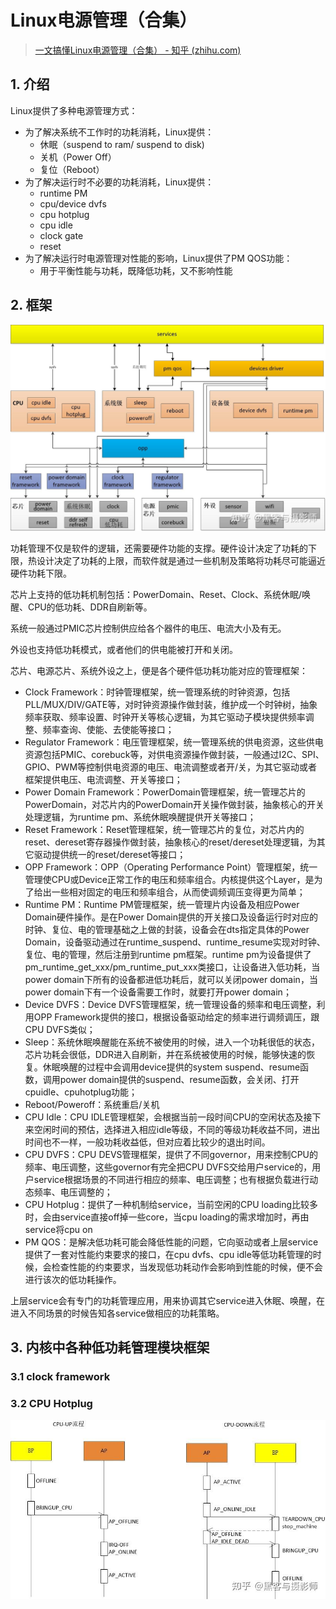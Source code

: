 # Linux电源管理（合集）

> [一文搞懂Linux电源管理（合集） - 知乎 (zhihu.com)](https://zhuanlan.zhihu.com/p/580754972)

## 1. 介绍

Linux提供了多种电源管理方式：

- 为了解决系统不工作时的功耗消耗，Linux提供：
  - 休眠（suspend to ram/ suspend to disk)
  - 关机（Power Off）
  - 复位（Reboot）
- 为了解决运行时不必要的功耗消耗，Linux提供：
  - runtime PM
  - cpu/device dvfs
  - cpu hotplug
  - cpu idle
  - clock gate
  - reset
- 为了解决运行时电源管理对性能的影响，Linux提供了PM QOS功能：
  - 用于平衡性能与功耗，既降低功耗，又不影响性能



## 2. 框架

![img](./imgs/v2-a9d60176bbc44fdd4613610c2d857efc_r.jpg)



功耗管理不仅是软件的逻辑，还需要硬件功能的支撑。硬件设计决定了功耗的下限，热设计决定了功耗的上限，而软件就是通过一些机制及策略将功耗尽可能逼近硬件功耗下限。

芯片上支持的低功耗机制包括：PowerDomain、Reset、Clock、系统休眠/唤醒、CPU的低功耗、DDR自刷新等。

系统一般通过PMIC芯片控制供应给各个器件的电压、电流大小及有无。

外设也支持低功耗模式，或者他们的供电能被打开和关闭。



芯片、电源芯片、系统外设之上，便是各个硬件低功耗功能对应的管理框架：

- Clock Framework：时钟管理框架，统一管理系统的时钟资源，包括PLL/MUX/DIV/GATE等，对时钟资源操作做封装，维护成一个时钟树，抽象频率获取、频率设置、时钟开关等核心逻辑，为其它驱动子模块提供频率调整、频率查询、使能、去使能等接口；
- Regulator Framework：电压管理框架，统一管理系统的供电资源，这些供电资源包括PMIC、corebuck等，对供电资源操作做封装，一般通过I2C、SPI、GPIO、PWM等控制供电资源的电压、电流调整或者开/关，为其它驱动或者框架提供电压、电流调整、开关等接口；
- Power Domain Framework：PowerDomain管理框架，统一管理芯片的PowerDomain，对芯片内的PowerDomain开关操作做封装，抽象核心的开关处理逻辑，为runtime pm、系统休眠唤醒提供开关等接口；
- Reset Framework：Reset管理框架，统一管理芯片的复位，对芯片内的reset、dereset寄存器操作做封装，抽象核心的reset/dereset处理逻辑，为其它驱动提供统一的reset/dereset等接口；
- OPP Framework：OPP（Operating Performance Point）管理框架，统一管理使CPU或Device正常工作的电压和频率组合。内核提供这个Layer，是为了给出一些相对固定的电压和频率组合，从而使调频调压变得更为简单；
- Runtime PM：Runtime PM管理框架，统一管理片内设备及相应Power Domain硬件操作。是在Power Domain提供的开关接口及设备运行时对应的时钟、复位、电的管理基础之上做的封装，设备会在dts指定具体的Power Domain，设备驱动通过在runtime_suspend、runtime_resume实现对时钟、复位、电的管理，然后注册到runtime pm框架。runtime pm为设备提供了pm_runtime_get_xxx/pm_runtime_put_xxx类接口，让设备进入低功耗，当power domain下所有的设备都进低功耗后，就可以关闭power domain，当power domain下有一个设备需要工作时，就要打开power domain；
- Device DVFS：Device DVFS管理框架，统一管理设备的频率和电压调整，利用OPP Framework提供的接口，根据设备驱动给定的频率进行调频调压，跟CPU DVFS类似；
- Sleep：系统休眠唤醒能在系统不被使用的时候，进入一个功耗很低的状态，芯片功耗会很低，DDR进入自刷新，并在系统被使用的时候，能够快速的恢复。休眠唤醒的过程中会调用device提供的system suspend、resume函数，调用power domain提供的suspend、resume函数，会关闭、打开cpuidle、cpuhotplug功能；
- Reboot/Poweroff：系统重启/关机
- CPU Idle：CPU IDLE管理框架，会根据当前一段时间CPU的空闲状态及接下来空闲时间的预估，选择进入相应idle等级，不同的等级功耗收益不同，进出时间也不一样，一般功耗收益低，但对应着比较少的退出时间。
- CPU DVFS：CPU DEVS管理框架，提供了不同governor，用来控制CPU的频率、电压调整，这些governor有完全把CPU DVFS交给用户service的，用户service根据场景的不同进行相应的频率、电压调整；也有根据负载进行动态频率、电压调整的；
- CPU Hotplug：提供了一种机制给service，当前空闲的CPU loading比较多时，会由service直接off掉一些core，当cpu loading的需求增加时，再由service将cpu on
- PM QOS：是解决低功耗可能会降低性能的问题，它向驱动或者上层service提供了一套对性能约束要求的接口，在cpu dvfs、cpu idle等低功耗管理的时候，会检查性能的约束要求，当发现低功耗动作会影响到性能的时候，便不会进行该次的低功耗操作。

上层service会有专门的功耗管理应用，用来协调其它service进入休眠、唤醒，在进入不同场景的时候告知各service做相应的功耗策略。



## 3. 内核中各种低功耗管理模块框架

### 3.1 clock framework

### 3.2 CPU Hotplug

![img](./imgs/v2-ef27dcbb5b18c93aa1238721c54e236a_r.jpg)